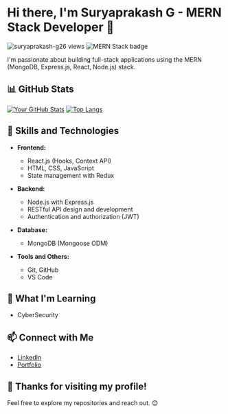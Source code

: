 # Hi there, I'm Suryaprakash G - MERN Stack Developer 👋

<p align="left"> 
  <img src="https://komarev.com/ghpvc/?username=suryaprakash-g26&label=Profile%20views&color=0e75b6&style=flat" alt="suryaprakash-g26 views" />
<img src="https://img.shields.io/badge/Stack-MERN-informational?style=flat&logo=javascript&logoColor=white&color=2bbc8a" alt="MERN Stack badge" />
</p>

I'm passionate about building full-stack applications using the MERN (MongoDB, Express.js, React, Node.js) stack.
## 📊 GitHub Stats

[![Your GitHub Stats](https://github-readme-stats.vercel.app/api?username=Suryaprakash-G26&show_icons=true&theme=radical)](https://github.com/anuraghazra/github-readme-stats)
[![Top Langs](https://github-readme-stats.vercel.app/api/top-langs/?username=Suryaprakash-G26&layout=donut)](https://github.com/anuraghazra/github-readme-stats)

## 🚀 Skills and Technologies

- **Frontend:**
  - React.js (Hooks, Context API)
  - HTML, CSS, JavaScript
  - State management with Redux

- **Backend:**
  - Node.js with Express.js
  - RESTful API design and development
  - Authentication and authorization (JWT)

- **Database:**
  - MongoDB (Mongoose ODM)

- **Tools and Others:**
  - Git, GitHub
  - VS Code
  
## 🌱 What I'm Learning

- CyberSecurity

## 📫 Connect with Me

- [LinkedIn](https://www.linkedin.com/in/surya-prakash-6b2914191/)
- [Portfolio](https://suryaprakashg.netlify.app/)





<!-- Optional: Add more sections like "Featured Repositories," "Languages Used," or anything else you find relevant -->

## 🎉 Thanks for visiting my profile!

Feel free to explore my repositories and reach out. 😊


<!---
Suryaprakash-G26/Suryaprakash-G26 is a ✨ special ✨ repository because its `README.md` (this file) appears on your GitHub profile.
You can click the Preview link to take a look at your changes.
--->
